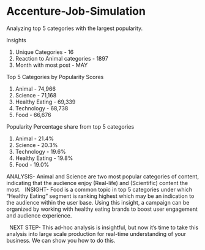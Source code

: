 # Accenture-Job-Simulation
Analyzing top 5 categories with the largest popularity.

Insights
1. Unique Categories - 16
2. Reaction to Animal categories - 1897
3. Month with most post - MAY

Top 5 Categories by Popularity Scores
1. Animal - 74,966
2. Science - 71,168
3. Healthy Eating - 69,339
4. Technology - 68,738
5. Food - 66,676

Popularity Percentage share from top 5 categories
1. Animal - 21.4%
2. Science - 20.3%
3. Technology - 19.6%
4. Healthy Eating - 19.8%
5. Food - 19.0%

ANALYSIS- Animal and Science are two most popular categories of content, indicating that the audience enjoy (Real-life) and (Scientific) content the most.
 
INSIGHT- Food is a common topic in top 5 categories under which “Healthy Eating” segment is ranking highest which may be an indication to the audience within the user base. Using this insight, a campaign can be organized by working with healthy eating brands to boost user engagement and audience experience.

 
NEXT STEP- This ad-hoc analysis is insightful, but now it’s time to take this analysis into large scale production for real-time understanding of your business. We can show you how to do this.

